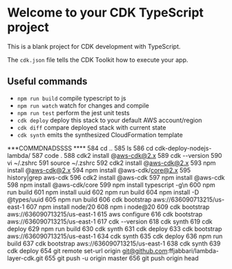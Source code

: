 # Welcome to your CDK TypeScript project

This is a blank project for CDK development with TypeScript.

The `cdk.json` file tells the CDK Toolkit how to execute your app.

## Useful commands

* `npm run build`   compile typescript to js
* `npm run watch`   watch for changes and compile
* `npm run test`    perform the jest unit tests
* `cdk deploy`      deploy this stack to your default AWS account/region
* `cdk diff`        compare deployed stack with current state
* `cdk synth`       emits the synthesized CloudFormation template

***COMMDNADSSSS ****
  584  cd ..
  585  ls
  586  cd cdk-deploy-nodejs-lambda/
  587  code .
  588  cdk2 install @aws-cdk@2.x
  589  cdk --version
  590  vi ~/.zshrc
  591  source ~/.zshrc
  592  cdk2 install @aws-cdk@2.x
  593  npm install @aws-cdk@2.x
  594  npm install @aws-cdk/core@2.x
  595  history|grep aws-cdk
  596  cdk2 install @aws-cdk
  597  npm install @aws-cdk
  598  npm install @aws-cdk/core
  599  npm install typescript -g\n
  600  npm run build
  601  npm install uuid
  602  npm run build
  604  npm install -D @types/uuid
  605  npm run build
  606  cdk bootstrap aws://636090713215/us-east-1
  607  npm install node/20
  608  npm i node@20
  609  cdk bootstrap aws://636090713215/us-east-1
  615  aws configure
  616  cdk bootstrap aws://636090713215/us-east-1
  617  cdk --version
  618  cdk synth
  619  cdk deploy
  629  npm  run build
  630  cdk synth
  631  cdk deploy 
  633  cdk bootstrap aws://636090713215/us-east-1
  634  cdk synth
  635  cdk deploy
  636  npm  run build
  637  cdk bootstrap aws://636090713215/us-east-1
  638  cdk synth
  639  cdk deploy
  654  git remote set-url origin git@github.com:ffjabbari/lambda-layer-cdk.git
  655  git push -u origin master
  656  git push origin head
